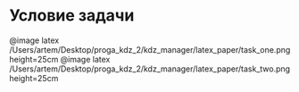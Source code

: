 # Условие задачи #

@image latex /Users/artem/Desktop/proga_kdz_2/kdz_manager/latex_paper/task_one.png height=25cm
@image latex /Users/artem/Desktop/proga_kdz_2/kdz_manager/latex_paper/task_two.png height=25cm

